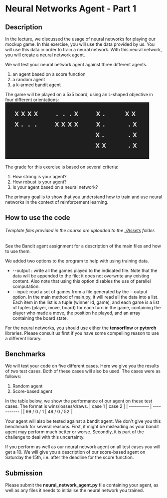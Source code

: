 # Neural Networks Agent - Part 1

## Description
In the lecture, we discussed the usage of neural networks for playing our mockup game. In this exercise, you will use the data provided by us. You will use this data in order to train a neural network. With this neural network, you will create a neural network agent.

We will test your neural network agent against three different agents.

1. an agent based on a score function
2. a random agent
3. a k-armed bandit agent

The game will be played on a 5x5 board, using an L-shaped objective in four different orientations:
![L-shaped objectives for neural networks agent](Assets/nn1_shapes.png)

The grade for this exercise is based on several criteria:

1. How strong is your agent?
2. How robust is your agent?
3. Is your agent based on a neural network?

The primary goal is to show that you understand how to train and use neural networks in the context of reinforcement learning.

## How to use the code
###### *Template files provided in the course are uploaded to the [./Assets](./Assets) folder.*

See the Bandit agent assignment for a description of the main files and how to use them.

We added two options to the program to help with using training data.

- --output <filename>: write all the games played to the indicated file. Note that the data will be appended to the file; it does not overwrite any existing content. Also note that using this option disables the use of parallel computation.
- --input: read a set of games from a file generated by the --output option. In the main method of main.py, it will read all the data into a list. Each item in the list is a tuple (winner id, game), and each game is a list of tuples (player, move, board) for each turn in the game, containing the player who made a move, the position he played, and an array containing the board state.

For the neural networks, you should use either the **tensorflow** or **pytorch** libraries. Please consult us first if you have some compelling reason to use a different library.

## Benchmarks
We will test your code on five different cases. Here we give you the results of two test cases. Both of these cases will also be used. The cases were as follows:

1. Random agent
2. Score-based agent

In the table below, we show the performance of our agent on these test cases. The format is wins/losses/draws.
| case 1     | case 2      |
| ---------- | ----------- |
| 99 / 0 / 1 | 48 / 0 / 52 |

Your agent will also be tested against a bandit agent. We don't give you this benchmark for several reasons. First, it might be misleading as your bandit agent may perform much better or worse. Secondly, it is part of the challenge to deal with this uncertainty.

If you perform as well as our neural network agent on all test cases you will get a 10. We will give you a description of our score-based agent on Saturday the 15th, i.e. after the deadline for the score function.

## Submission
Please submit the **neural_network_agent.py** file containing your agent, as well as any files it needs to initialise the neural network you trained.
